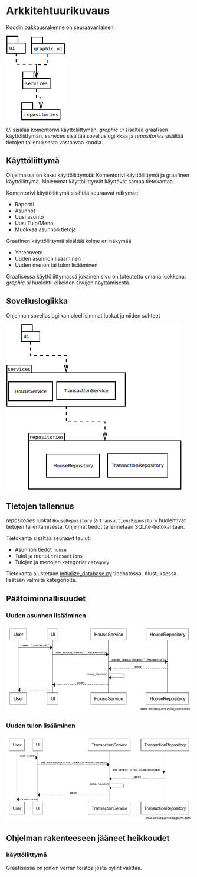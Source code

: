 # Arkkitehtuurikuvaus

Koodin pakkausrakenne on seuraavanlainen:

![pakkausrakenne](kuvat/pakkausrakenne.png)

_Ui_ sisälää komentorivi käyttöliittymän, _graphic ui_ sisältää graafisen käyttöliittymän, _services_ sisältää sovelluslogiikkaa ja _repositories_ sisältää tietojen tallenuksesta vastaavaa koodia.

## Käyttöliittymä

Ohjelmassa on kaksi käyttöliittymää: Komentorivi käyttöliittymä ja graafinen käyttöliittymä. Molemmat käyttöliittymät käyttävät samaa tietokantaa.

Komentorivi käyttöliittymä sisältää seuraavat näkymät:
- Raportti
- Asunnot
- Uusi asunto
- Uusi Tulo/Meno
- Muokkaa asunnon tietoja

Graafinen käyttöliittymä sisältää kolme eri näkymää
- Yhteenveto
- Uuden asunnon lisääminen
- Uuden menon tai tulon lisääminen

Graafisessa käyttöliittymässä jokainen sivu on toteutettu omana luokkana. _graphic ui_ huolehtii oikeiden sivujen näyttämisestä.


## Sovelluslogiikka

Ohjelman sovelluslogiikan oleellisimmat luokat ja niiden suhteet

![luokkakaavio](kuvat/luokkakaavio.png)


## Tietojen tallennus

_repositories_ luokat `HouseRepository` ja `TransactionsRepository` huolehtivat tietojen tallentamisesta. Ohjelmat tiedot tallennetaan SQLite-tietokantaan. 

Tietokanta sisältää seuraavt taulut:
- Asunnon tiedot `house`
- Tulot ja menot `transactions`
- Tulojen ja menojen kategoriat `category`

Tietokanta alustetaan [initialize_database.py](https://github.com/Shmuli02/ot-harjoitustyo/blob/master/projekti/src/initialize_database.py) tiedostossa. Alustuksessa lisätään valmiita kategorioita.


## Päätoiminnallisuudet

### Uuden asunnon lisääminen
![uusi asunto sekvenssikaavio](kuvat/uusi_asunto_sekvenssikaavio.png)

### Uuden tulon lisääminen
![uusi tulo sekvenssikaavio](kuvat/uusi_tulo_sekvenssikaavio.png)



## Ohjelman rakenteeseen jääneet heikkoudet

### käyttöliittymä
Graafisessa on jonkin verran toistoa josta pylint valittaa.